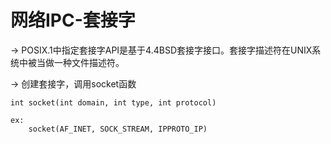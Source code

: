 # 网络IPC-套接字 #

->
	POSIX.1中指定套接字API是基于4.4BSD套接字接口。套接字描述符在UNIX系统中被当做一种文件描述符。

->
	创建套接字，调用socket函数

	int socket(int domain, int type, int protocol)

	ex:
		socket(AF_INET, SOCK_STREAM, IPPROTO_IP)	

